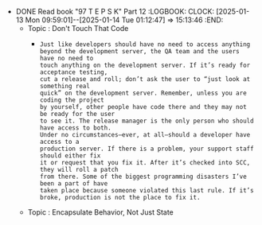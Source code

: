 - DONE Read book "97 T E P S K" Part 12
  :LOGBOOK:
  CLOCK: [2025-01-13 Mon 09:59:01]--[2025-01-14 Tue 01:12:47] =>  15:13:46
  :END:
	- Topic : Don't Touch That Code
		- ```apl
		  Just like developers should have no need to access anything
		  beyond the development server, the QA team and the users have no need to
		  touch anything on the development server. If it’s ready for acceptance testing, 
		  cut a release and roll; don’t ask the user to “just look at something real
		  quick” on the development server. Remember, unless you are coding the project
		  by yourself, other people have code there and they may not be ready for the user
		  to see it. The release manager is the only person who should have access to both.
		  Under no circumstances—ever, at all—should a developer have access to a
		  production server. If there is a problem, your support staff should either fix
		  it or request that you fix it. After it’s checked into SCC, they will roll a patch
		  from there. Some of the biggest programming disasters I’ve been a part of have
		  taken place because someone violated this last rule. If it’s
		  broke, production is not the place to fix it.
		  ```
	- Topic : Encapsulate Behavior, Not Just State
